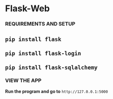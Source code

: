 # Flask-Web

### REQUIREMENTS AND SETUP
`pip install flask` <br>
<br>
`pip install flask-login` <br>
<br>
`pip install flask-sqlalchemy` <br>
----
### VIEW THE APP
**Run the program and go to** `http://127.0.0.1:5000`
